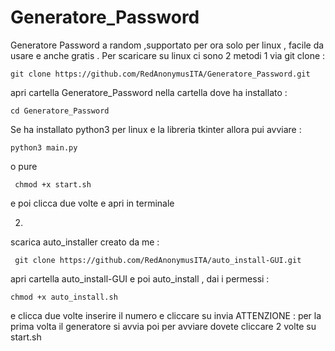 # Generatore_Password
Generatore Password a random ,supportato per ora solo per linux , facile da usare  e anche gratis . 
Per scaricare su linux ci sono 2 metodi 
1 via git clone :

    git clone https://github.com/RedAnonymusITA/Generatore_Password.git
           
apri cartella Generatore_Password nella cartella dove ha installato :

    cd Generatore_Password
     
Se ha installato python3 per linux e la libreria tkinter allora pui avviare :

    python3 main.py 
    
o pure 

     chmod +x start.sh
     
e poi clicca due volte e apri in terminale 

2.
scarica auto_installer creato da me :

     git clone https://github.com/RedAnonymusITA/auto_install-GUI.git
     
apri cartella auto_install-GUI e poi auto_install ,
dai i permessi :

    chmod +x auto_install.sh
    
e clicca due volte 
inserire il numero e cliccare su  invia 
ATTENZIONE : per la prima volta il generatore si avvia poi per avviare dovete cliccare 2 volte su start.sh
 
 


